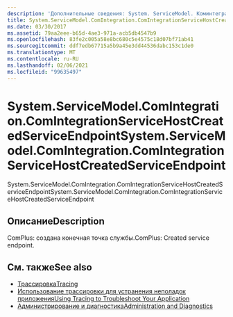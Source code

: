 ```yaml
---
description: 'Дополнительные сведения: System. ServiceModel. Коминтегратион. Коминтегратионсервицехосткреатедсервицеендпоинт'
title: System.ServiceModel.ComIntegration.ComIntegrationServiceHostCreatedServiceEndpoint
ms.date: 03/30/2017
ms.assetid: 79aa2eee-b65d-4ae3-971a-acb5db4547b9
ms.openlocfilehash: 83fe2c005a58e8bc680c5e4575c18d07bf71ab41
ms.sourcegitcommit: ddf7edb67715a5b9a45e3dd44536dabc153c1de0
ms.translationtype: MT
ms.contentlocale: ru-RU
ms.lasthandoff: 02/06/2021
ms.locfileid: "99635497"
---
```

# <a name="systemservicemodelcomintegrationcomintegrationservicehostcreatedserviceendpoint"></a><span data-ttu-id="cd100-103">System.ServiceModel.ComIntegration.ComIntegrationServiceHostCreatedServiceEndpoint</span><span class="sxs-lookup"><span data-stu-id="cd100-103">System.ServiceModel.ComIntegration.ComIntegrationServiceHostCreatedServiceEndpoint</span></span>

<span data-ttu-id="cd100-104">System.ServiceModel.ComIntegration.ComIntegrationServiceHostCreatedServiceEndpoint</span><span class="sxs-lookup"><span data-stu-id="cd100-104">System.ServiceModel.ComIntegration.ComIntegrationServiceHostCreatedServiceEndpoint</span></span>  
  
## <a name="description"></a><span data-ttu-id="cd100-105">Описание</span><span class="sxs-lookup"><span data-stu-id="cd100-105">Description</span></span>  

 <span data-ttu-id="cd100-106">ComPlus: создана конечная точка службы.</span><span class="sxs-lookup"><span data-stu-id="cd100-106">ComPlus: Created service endpoint.</span></span>  
  
## <a name="see-also"></a><span data-ttu-id="cd100-107">См. также</span><span class="sxs-lookup"><span data-stu-id="cd100-107">See also</span></span>

- [<span data-ttu-id="cd100-108">Трассировка</span><span class="sxs-lookup"><span data-stu-id="cd100-108">Tracing</span></span>](index.md)
- [<span data-ttu-id="cd100-109">Использование трассировки для устранения неполадок приложения</span><span class="sxs-lookup"><span data-stu-id="cd100-109">Using Tracing to Troubleshoot Your Application</span></span>](using-tracing-to-troubleshoot-your-application.md)
- [<span data-ttu-id="cd100-110">Администрирование и диагностика</span><span class="sxs-lookup"><span data-stu-id="cd100-110">Administration and Diagnostics</span></span>](../index.md)
